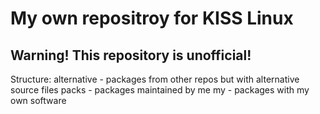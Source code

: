 # My own repositroy for KISS Linux
## Warning! This repository is unofficial!

Structure:
alternative - packages from other repos but with alternative source files
packs       - packages maintained by me
my          - packages with my own software
